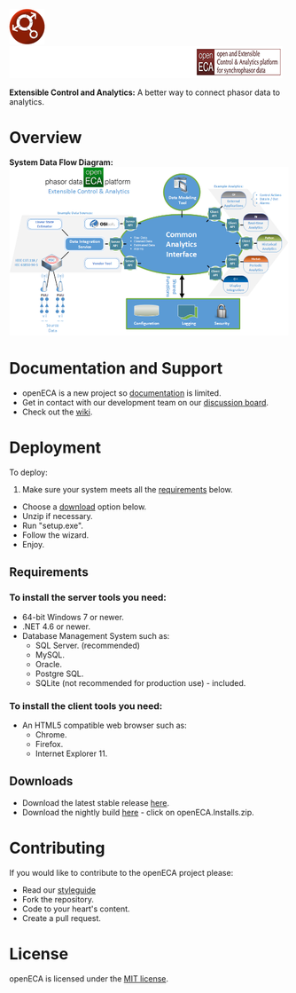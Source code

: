 ![Round Logo](https://raw.githubusercontent.com/GridProtectionAlliance/openECA/master/Source/Documentation/Readme%20files/openECA.png) ![openECA Banner](https://raw.githubusercontent.com/GridProtectionAlliance/openECA/master/Source/Documentation/Readme%20files/openECA-UpBanner.png)

**Extensible Control and Analytics:**
A better way to connect phasor data to analytics.


# Overview
**System Data Flow Diagram:**
![Overview Picture](https://raw.githubusercontent.com/GridProtectionAlliance/openECA/master/Source/Documentation/Readme%20files/System%20Data%20Flow%20Diagram.png)

# Documentation and Support
* openECA is a new project so [documentation](https://github.com/GridProtectionAlliance/openECA/tree/master/Source/Documentation) is limited.
* Get in contact with our development team on our [discussion board](http://discussions.gridprotectionalliance.org/c/gpa-products/openeca).
* Check out the [wiki](https://gridprotectionalliance.org/wiki/doku.php?id=openeca:overview).

# Deployment
To deploy:

1. Make sure your system meets all the [requirements](#requirements) below.
* Choose a [download](#downloads) option below.
* Unzip if necessary.
* Run "setup.exe".
* Follow the wizard.
* Enjoy.

## Requirements
### To install the server tools you need:
* 64-bit Windows 7 or newer.
* .NET 4.6 or newer.
* Database Management System such as:
  * SQL Server. (recommended)
  * MySQL.
  * Oracle.
  * Postgre SQL.
  * SQLite (not recommended for production use) - included.

### To install the client tools you need:
* An HTML5 compatible web browser such as:
  * Chrome.
  * Firefox.
  * Internet Explorer 11.

## Downloads
* Download the latest stable release [here](https://github.com/GridProtectionAlliance/openECA/releases).
* Download the nightly build [here](http://www.gridprotectionalliance.org/nightlybuilds/openECA/Beta/) - click on openECA.Installs.zip.

# Contributing
If you would like to contribute to the openECA project please:
* Read our [styleguide](https://www.gridprotectionalliance.org/docs/GPA_Coding_Guidelines_2011_03.pdf)
* Fork the repository.
* Code to your heart's content.
* Create a pull request.

# License
openECA is licensed under the [MIT license](https://opensource.org/licenses/MIT).
